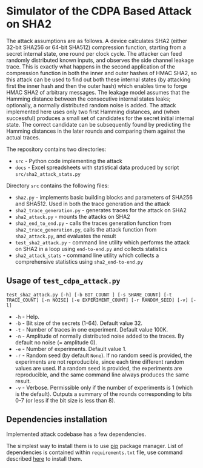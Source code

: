 # Simulator of the CDPA Based Attack on SHA2

The attack assumptions are as follows. A device calculates SHA2 (either 32-bit SHA256 or 64-bit SHA512) compression function, starting from a secret internal state, one round per clock cycle. The attacker can feed randomly distributed known inputs, and observes the side channel leakage trace. This is exactly what happens in the second application of the compression function in both the inner and outer hashes of HMAC SHA2, so this attack can be used to find out both these internal states (by attacking first the inner hash and then the outer hash) which enables time to forge HMAC SHA2 of arbitrary messages. The leakage model assumes that the Hamming distance between the consecutive internal states leaks; optionally, a normally distributed random noise is added. The attack implemented here uses only two first Hamming distances, and (when successful) produces a small set of candidates for the secret initial internal state. The correct candidate can be subsequently found by predicting the Hamming distances in the later rounds and comparing them against the actual traces.

The repository contains two directories:
* `src` - Python code implementing the attack
* `docs` - Excel spreadsheets with statistical data produced by script `src/sha2_attack_stats.py`

Directory `src` contains the following files:
* `sha2.py` - implements basic building blocks and parameters of SHA256 and SHA512. Used in both the trace generation and the attack
* `sha2_trace_generation.py` - generates traces for the attack on SHA2
* `sha2_attack.py` - mounts the attacks on SHA2
* `sha2_end_to_end.py` - calls the traces generation function from `sha2_trace_generation.py`, calls the attack function from `sha2_attack.py`, and evaluates the result
* `test_sha2_attack.py` - command line utility which performs the attack on SHA2 in a loop using `end-to-end.py` and collects statistics
* `sha2_attack_stats` - command line utility which collects a comprehensive statistics using `sha2_end-to-end.py`

## Usage of `test_cdpa_attack.py`
`test_sha2_attack.py [-h] [-b BIT_COUNT ] [-s SHARE_COUNT] [-t TRACE_COUNT] [-n NOISE] [-e EXPERIMENT_COUNT] [-r RANDOM_SEED] [-v] [-l]`

- `-h` - Help.
- `-b` - Bit size of the secrets (1-64). Default value 32.
- `-t` - Number of traces in one experiment. Default value 100K.
- `-n` - Amplitude of normally distributed noise added to the traces. By default no noise (= amplitude 0).
- `-e` - Number of experiments. Default value 1.
- `-r` - Random seed (by default `None`). If no random seed is provided, the experiments are not reproducible, since each time different random values are used. If a random seed is provided, the experiments are reproducible, and the same command line always produces the same result.
- `-v` - Verbose. Permissible only if the number of experiments is 1 (which is the default). Outputs a summary of the rounds corresponding to bits 0-7 (or less if the bit size is less than 8).

## Dependencies installation

Implemented attack codebase has a few dependencies.

The simplest way to install them is to use [pip](https://pip.pypa.io/en/stable/) package manager.
List of dependencies is contained within `requirements.txt` file,
use command described [here](https://pip.pypa.io/en/stable/user_guide/#requirements-files) to install them.
